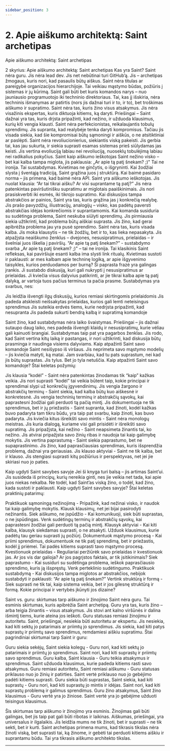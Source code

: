 ```yaml
---
sidebar_position: 3
---
```


# 2. Apie aiškumo architektą: Saint archetipas

Apie aiškumo architektą: Saint archetipas

2 skyrius: Apie aiškumo architektą: Saint archetipas
Kas yra Saint?
Saint nėra guru. Jis nėra lead dev. Jis net nebūtinai turi GitHub’ą. Jis – archetipas žmogaus, kuris nori, kad pasaulis būtų aiškus.
Saint nėra titulas ar pareigybė organizacijos hierarchijoje. Tai veikiau mąstymo būdas, požiūris į sistemas ir jų kūrimą. Saint gali būti bet kuris komandos narys – nuo jauniausio programuotojo iki techninio direktoriaus. Tai, kas jį išskiria, nėra techninis išmanymas ar patirtis (nors jis dažnai turi ir to, ir to), bet troškimas aiškumo ir supratimo.
Saint nėra tas, kuris žino visus atsakymus. Jis nėra visažinis ekspertas, kuris diktuoja kitiems, ką daryti. Priešingai – Saint dažnai yra tas, kuris drįsta pripažinti, kad nežino, ir užduoda klausimus, kurių kiti vengia klausti.
Saint nėra perfekcionistas, reikalaujantis tobulų sprendimų. Jis supranta, kad realybėje tenka daryti kompromisus. Tačiau jis visada siekia, kad šie kompromisai būtų sąmoningi ir aiškūs, o ne atsitiktiniai ar paslėpti.
Saint nėra revoliucionierius, siekiantis viską pakeisti. Jis gerbia tai, kas jau sukurta, ir siekia suprasti esamas sistemas prieš siūlydamas jas keisti. Jis vertina evoliuciją labiau nei revoliuciją, nuoseklų tobulėjimą labiau nei radikalius pokyčius.
Saint kaip aiškumo ieškotojas
Saint nežino visko – bet kai kalba tampa miglota, jis paklausia: „Ar apie tą patį šnekam? ;)" Tai ne ironija. Tai sustabdymas. Kvietimas ne ginčytis, o išgryninti. Kai žodžiai slysta į šventąją tradiciją, Saint grąžina juos į struktūrą. Kai baimė pasidaro norma – jis primena, kad baimė nėra API.
Saint yra aiškumo ieškotojas. Jis nuolat klausia: “Ar tai tikrai aišku? Ar visi suprantame tą patį?” Jis nėra patenkintas paviršutinišku supratimu ar miglotais paaiškinimais. Jis nori prasiskverbti iki esmės, iki tikrojo supratimo.
Kai diskusijos tampa abstrakčios ar painios, Saint yra tas, kuris grąžina jas į konkrečią realybę. Jis prašo pavyzdžių, iliustracijų, analogijų – visko, kas padėtų paversti abstrakčias idėjas konkrečiomis ir suprantamomis.
Kai komanda susiduria su sudėtinga problema, Saint neskuba siūlyti sprendimų. Jis pirmiausia siekia užtikrinti, kad problema būtų aiškiai suprasta. Jis žino, kad gerai apibrėžta problema jau yra pusė sprendimo.
Saint nėra tas, kuris visada kalba. Jis moka klausytis – ne tik žodžių, bet ir to, kas lieka nepasakyta. Jis atpažįsta neaiškumo ženklus – dvejones, nesusipratimus, prielaidas – ir švelniai juos iškelia į paviršių.
“Ar apie tą patį šnekam?” - sustabdymo svarba
„Ar apie tą patį šnekam? ;)" – tai ne ironija. Tai klasikinis Saint refleksas, kai paviršiuje esanti kalba ima slysti link ritualų. Kvietimas sustoti ir paklausti: ar mes kalbam apie techninę logiką, ar apie išgyvenimo taisykles, kurios perduodamos per burną?
Ši paprasta frazė yra galingas įrankis. Ji sustabdo diskusiją, kuri gali nukrypti į nesusipratimus ar prielaidas. Ji kviečia visus dalyvius patikrinti, ar jie tikrai kalba apie tą patį dalyką, ar vartoja tuos pačius terminus ta pačia prasme.
Sustabdymas yra svarbus, nes:

Jis leidžia išvengti ilgų diskusijų, kurios remiasi skirtingomis prielaidomis
Jis padeda atskleisti neišsakytas prielaidas, kurios gali lemti neteisingus sprendimus
Jis suteikia erdvės tiems, kurie nedrįsta pripažinti, kad nesupranta
Jis padeda sukurti bendrą kalbą ir supratimą komandoje

Saint žino, kad sustabdymas nėra laiko švaistymas. Priešingai – jis dažnai sutaupo daug laiko, nes padeda išvengti klaidų ir nesusipratimų, kurie vėliau gali kainuoti brangiai.
Sustabdymas taip pat yra pagarbos ženklas. Jis rodo, kad Saint vertina kitų laiką ir pastangas, ir nori užtikrinti, kad diskusija būtų prasminga ir naudinga visiems dalyviams.
Kaip atpažinti Saint savo komandoje
Saint nesišypso iš viršaus. Jis neprimeta savo mąstymo modelių – jis kviečia matyti, ką matai. Jam svarbiau, kad tu pats suprastum, nei kad jis būtų suprastas. Jis tylus. Bet jo tyla netuščia.
Kaip atpažinti Saint savo komandoje? Štai keletas požymių:

Jis klausia “kodėl” - Saint nėra patenkintas žinodamas tik “kaip” kažkas veikia. Jis nori suprasti “kodėl” tai veikia būtent taip, kokie principai ir sprendimai slypi už konkrečių įgyvendinimų.
Jis vengia žargono ir abstrakčių terminų - Saint siekia, kad kalba būtų kuo aiškesnė ir konkretesnė. Jis vengia techninių terminų ir abstrakčių sąvokų, kai paprastesni žodžiai gali perduoti tą pačią mintį.
Jis dokumentuoja ne tik sprendimus, bet ir jų priežastis - Saint supranta, kad žinoti, kodėl kažkas buvo padaryta tam tikru būdu, yra taip pat svarbu, kaip žinoti, kas buvo padaryta.
Jis kviečia kitus išreikšti savo mintis - Saint nėra monologų meistras. Jis kuria dialogą, kuriame visi gali prisidėti ir išreikšti savo supratimą.
Jis pripažįsta, kai nežino - Saint neapsimeta žinantis tai, ko nežino. Jis atvirai pripažįsta savo žinių ribas ir naudoja tai kaip galimybę mokytis.
Jis vertina paprastumą - Saint siekia paprastumo, bet ne supaprastinimo. Jis žino, kad paprasčiausias sprendimas, kuris išsprendžia problemą, dažnai yra geriausias.
Jis klauso aktyviai - Saint ne tik kalba, bet ir klauso. Jis stengiasi suprasti kitų požiūrius ir perspektyvas, net jei jie skiriasi nuo jo paties.

Kaip ugdyti Saint savybes savyje
Jei ši knyga turi balsą – jis artimas Saint’ui. Jis susideda iš principų, kurių nereikia ginti, nes jie veikia net tada, kai apie juos niekas nekalba. Ne todėl, kad Saint’as viską žino, o todėl, kad žino, kada sustoti ir paklausti.
Kaip ugdyti Saint savybes savyje? Štai keletas praktinių patarimų:

Praktikuok sąmoningą nežinojimą - Pripažink, kad nežinai visko, ir naudok tai kaip galimybę mokytis. Klausk klausimų, net jei bijai pasirodyti nežinantis.
Siek aiškumo, ne įspūdžio - Kai komunikuoji, siek būti suprastas, o ne įspūdingas. Venk sudėtingų terminų ir abstrakčių sąvokų, kai paprastesni žodžiai gali perduoti tą pačią mintį.
Klausyk aktyviai - Kai kiti kalba, klausyk siekdamas suprasti, o ne atsakyti. Užduok klausimus, kurie padėtų tau geriau suprasti jų požiūrį.
Dokumentuok mąstymo procesą - Kai priimi sprendimus, dokumentuok ne tik patį sprendimą, bet ir priežastis, kodėl jį priėmei. Tai padės kitiems suprasti tavo mąstymo procesą.
Kvestionuok prielaidas - Reguliariai peržiūrėk savo prielaidas ir kvestionuok jas. Ar jos vis dar galioja? Ar jos pagrįstos faktais, ar tik įsitikinimais?
Siek paprastumo - Kai susiduri su sudėtinga problema, ieškok paprasčiausio sprendimo, kuris ją išspręstų. Venk perteklinio sudėtingumo.
Praktikuok sustabdymą - Kai diskusijos tampa miglotos ar abstrakčios, nebijok sustabdyti ir paklausti: “Ar apie tą patį šnekam?”
Vertink struktūrą ir formą - Siek suprasti ne tik tai, kaip sistema veikia, bet ir jos gilesnę struktūrą ir formą. Kokie principai ir vertybės įkūnyti jos dizaine?

Saint vs. guru: skirtumas tarp aiškumo ir žinojimo
Saint nėra guru. Tai esminis skirtumas, kuris apibrėžia Saint archetipą. Guru yra tas, kuris žino – arba teigia žinantis – visus atsakymus. Jis stovi ant kalno viršūnės ir dalina išmintį tiems, kurie ateina jos ieškoti. Guru statusas remiasi žinojimu ir autoritetu.
Saint, priešingai, nesiekia būti autoritetu ar ekspertu. Jis nesiekia, kad kiti sektų jo patarimais ar priimtų jo sprendimus. Jis siekia, kad kiti patys suprastų ir priimtų savo sprendimus, remdamiesi aiškiu supratimu.
Štai pagrindiniai skirtumai tarp Saint ir guru:

Guru siekia sekėjų, Saint siekia kolegų - Guru nori, kad kiti sektų jo patarimais ir priimtų jo sprendimus. Saint nori, kad kiti suprastų ir priimtų savo sprendimus.
Guru kalba, Saint klausia - Guru teikia atsakymus ir sprendimus. Saint užduoda klausimus, kurie padeda kitiems rasti savo atsakymus.
Guru remiasi autoritetu, Saint remiasi aiškumu - Guru statusas priklauso nuo jo žinių ir patirties. Saint vertė priklauso nuo jo gebėjimo padėti kitiems suprasti.
Guru siekia būti suprastas, Saint siekia, kad kiti suprastų - Guru nori, kad kiti suprastų jo mintis ir idėjas. Saint nori, kad kiti suprastų problemą ir galimus sprendimus.
Guru žino atsakymus, Saint žino klausimus - Guru vertė yra jo žiniose. Saint vertė yra jo gebėjime užduoti teisingus klausimus.

Šis skirtumas tarp aiškumo ir žinojimo yra esminis. Žinojimas gali būti galingas, bet jis taip pat gali būti ribotas ir laikinas. Aiškumas, priešingai, yra universalus ir ilgalaikis. Jis leidžia mums ne tik žinoti, bet ir suprasti – ne tik sekti, bet ir kurti.
Saint archetipas primena mums, kad tikrasis tikslas nėra žinoti viską, bet suprasti tai, ką žinome, ir gebėti tai perduoti kitiems aiškiu ir suprantamu būdu. Tai yra tikrasis aiškumo architekto tikslas.


---


